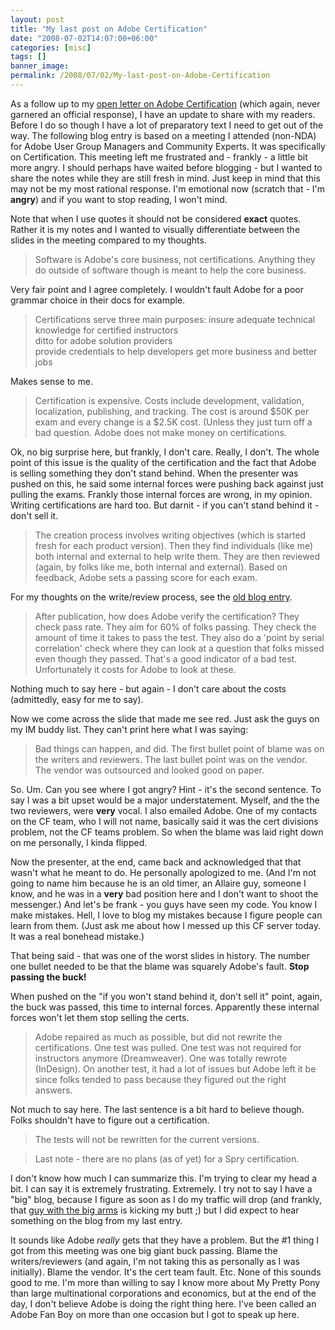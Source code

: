 ```yaml
---
layout: post
title: "My last post on Adobe Certification"
date: "2008-07-02T14:07:00+06:00"
categories: [misc]
tags: []
banner_image: 
permalink: /2008/07/02/My-last-post-on-Adobe-Certification
---
```


As a follow up to my <a href="http://www.raymondcamden.com/index.cfm/2008/6/3/Open-Letter-to-Adobe-on-Certification">open letter on Adobe Certification</a> (which again, never garnered an official response), I have an update to share with my readers. Before I do so though I have a lot of preparatory text I need to get out of the way. The following blog entry is based on a meeting I attended (non-NDA) for Adobe User Group Managers and Community Experts. It was specifically on Certification. This meeting left me frustrated and - frankly - a little bit more angry. I should perhaps have waited before blogging - but I wanted to share the notes while they are still fresh in mind. Just keep in mind that this may not be my most rational response. I'm emotional now (scratch that - I'm <b>angry</b>) and if you want to stop reading, I won't mind.
<!--more-->
Note that when I use quotes it should not be considered <b>exact</b> quotes. Rather it is my notes and I wanted to visually differentiate between the slides in the meeting compared to my thoughts.

<blockquote>
<p>
Software is Adobe's core business, not certifications. Anything they do outside of software though is meant to help the core business.
</p>
</blockquote>

Very fair point and I agree completely. I wouldn't fault Adobe for a poor grammar choice in their docs for example. 

<blockquote>
<p>
Certifications serve three main purposes:
insure adequate technical knowledge for certified instructors<br>
ditto for adobe solution providers<br>
provide credentials to help developers get more business and better jobs
</p>
</blockquote>

Makes sense to me.

<blockquote>
<p>
Certification is expensive. Costs include development, validation, localization, publishing, and tracking. The cost is around $50K per exam and every change is a $2.5K cost. (Unless they just turn off a bad question. Adobe does not make money on certifications.
</p>
</blockquote>

Ok, no big surprise here, but frankly, I don't care. Really, I don't. The whole point of this issue is the quality of the certification and the fact that Adobe is selling something they don't stand behind. When the presenter was pushed on this, he said some internal forces were pushing back against just pulling the exams. Frankly those internal forces are wrong, in my opinion. Writing certifications are hard too. But darnit - if you can't stand behind it - don't sell it.

<blockquote>
<p>
The creation process involves writing objectives (which is started fresh for each product version). Then they find individuals (like me) both internal and external to help write them. They are then reviewed (again, by folks like me, both internal and external). Based on feedback, Adobe sets a passing score for each exam.
</p>
</blockquote>

For my thoughts on the write/review process, see the <a href="http://www.coldfusionjedi.com/index.cfm/2008/6/3/Open-Letter-to-Adobe-on-Certification">old blog entry</a>.

<blockquote>
<p>
After publication, how does Adobe verify the certification? They check pass rate. They aim for 60% of folks passing. They check the amount of time it takes to pass the test. They also do a 'point by serial correlation' check where they can look at a question that folks missed even though they passed. That's a good indicator of a bad test. Unfortunately it costs for Adobe to look at these.
</p>
</blockquote>

Nothing much to say here - but again - I don't care about the costs (admittedly, easy for me to say). 

Now we come across the slide that made me see red. Just ask the guys on my IM buddy list. They can't print here what I was saying:

<blockquote>
<p>
Bad things can happen, and did. The first bullet point of blame was on the writers and reviewers. The last bullet point was on the vendor. The vendor was outsourced and looked good on paper.
</p>
</blockquote>

So. Um. Can you see where I got angry? Hint - it's the second sentence. To say I was a bit upset would be a major understatement. Myself, and the the two reviewers, were <b>very</b> vocal. I also emailed Adobe. One of my contacts on the CF team, who I will not name, basically said it was the cert divisions problem, not the CF teams problem. So when the blame was laid right down on me personally, I kinda flipped.

Now the presenter, at the end, came back and acknowledged that that wasn't what he meant to do. He personally apologized to me. (And I'm not going to name him because he is an old timer, an Allaire guy, someone I know, and he was in a <b>very</b> bad position here and I don't want to shoot the messenger.) And let's be frank - you guys have seen my code. You know I make mistakes. Hell, I love to blog my mistakes because I figure people can learn from them. (Just ask me about how I messed up this CF server today. It was a real bonehead mistake.) 

That being said - that was one of the worst slides in history. The number one bullet needed to be that the blame was squarely Adobe's fault. <b>Stop passing the buck!</b> 

When pushed on the "if you won't stand behind it, don't sell it" point, again, the buck was passed, this time to internal forces. Apparently these internal forces won't let them stop selling the certs. 

<blockquote>
<p>
Adobe repaired as much as possible, but did not rewrite the certifications. One test was pulled. One test was not required for instructors anymore (Dreamweaver). One was totally rewrote (InDesign). On another test, it had a lot of issues but Adobe left it be since folks tended to pass because they figured out the right answers.
</p>
</blockquote>

Not much to say here. The last sentence is a bit hard to believe though. Folks shouldn't have to figure out a certification.

<blockquote>
<p>
The tests will not be rewritten for the current versions.
</p>
</blockquote>

<blockquote>
<p>
Last note - there are no plans (as of yet) for a Spry certification.
</p>
</blockquote>

I don't know how much I can summarize this. I'm trying to clear my head a bit. I can say it is extremely frustrating. Extremely. I try not to say I have a "big" blog, because I figure as soon as I do my traffic will drop (and frankly, that <a href="http://www.bennadel.com/blog/recent-blog-entries.htm">guy with the big arms</a> is kicking my butt ;) but I did expect to hear something on the blog from my last entry. 

It sounds like Adobe <i>really</i> gets that they have a problem. But the #1 thing I got from this meeting was one big giant buck passing. Blame the writers/reviewers (and again, I'm not taking this as personally as I was initially). Blame the vendor. It's the cert team fault. Etc. None of this sounds good to me. I'm more than willing to say I know more about My Pretty Pony than large multinational corporations and economics, but at the end of the day, I don't believe Adobe is doing the right thing here. I've been called an Adobe Fan Boy on more than one occasion but I got to speak up here.
